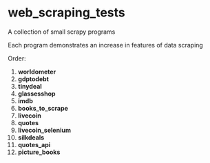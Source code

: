 # web_scraping_tests
A collection of small scrapy programs

Each program demonstrates an increase in features of data scraping

Order:

1. **worldometer**
1. **gdptodebt**
1. **tinydeal**
1. **glassesshop**
1. **imdb**
1. **books_to_scrape**
1. **livecoin**
1. **quotes**
1. **livecoin_selenium**
1. **silkdeals**
1. **quotes_api**
1. **picture_books**